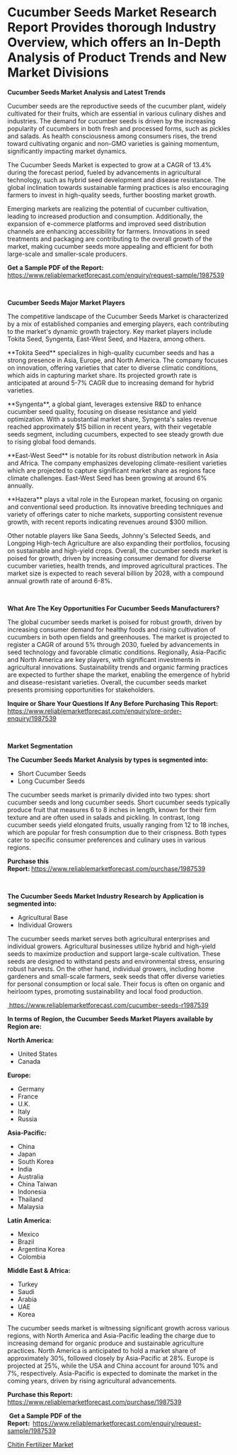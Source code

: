 <p><h1>Cucumber Seeds Market Research Report Provides thorough Industry Overview, which offers an In-Depth Analysis of Product Trends and New Market Divisions</h1></p><p><strong>Cucumber Seeds Market Analysis and Latest Trends</strong></p>
<p><p>Cucumber seeds are the reproductive seeds of the cucumber plant, widely cultivated for their fruits, which are essential in various culinary dishes and industries. The demand for cucumber seeds is driven by the increasing popularity of cucumbers in both fresh and processed forms, such as pickles and salads. As health consciousness among consumers rises, the trend toward cultivating organic and non-GMO varieties is gaining momentum, significantly impacting market dynamics.</p><p>The Cucumber Seeds Market is expected to grow at a CAGR of 13.4% during the forecast period, fueled by advancements in agricultural technology, such as hybrid seed development and disease resistance. The global inclination towards sustainable farming practices is also encouraging farmers to invest in high-quality seeds, further boosting market growth. </p><p>Emerging markets are realizing the potential of cucumber cultivation, leading to increased production and consumption. Additionally, the expansion of e-commerce platforms and improved seed distribution channels are enhancing accessibility for farmers. Innovations in seed treatments and packaging are contributing to the overall growth of the market, making cucumber seeds more appealing and efficient for both large-scale and smaller-scale producers.</p></p>
<p><strong>Get a Sample PDF of the Report:&nbsp;</strong> <a href="https://www.reliablemarketforecast.com/enquiry/request-sample/1987539?utm_campaign=2397&utm_medium=2&utm_source=Github&utm_content=ia&utm_term=30032025&utm_id=cucumber-seeds">https://www.reliablemarketforecast.com/enquiry/request-sample/1987539</a></p>
<p>&nbsp;</p>
<p><strong>Cucumber Seeds Major Market Players</strong></p>
<p><p>The competitive landscape of the Cucumber Seeds Market is characterized by a mix of established companies and emerging players, each contributing to the market's dynamic growth trajectory. Key market players include Tokita Seed, Syngenta, East-West Seed, and Hazera, among others.</p><p>**Tokita Seed** specializes in high-quality cucumber seeds and has a strong presence in Asia, Europe, and North America. The company focuses on innovation, offering varieties that cater to diverse climatic conditions, which aids in capturing market share. Its projected growth rate is anticipated at around 5-7% CAGR due to increasing demand for hybrid varieties.</p><p>**Syngenta**, a global giant, leverages extensive R&D to enhance cucumber seed quality, focusing on disease resistance and yield optimization. With a substantial market share, Syngenta's sales revenue reached approximately $15 billion in recent years, with their vegetable seeds segment, including cucumbers, expected to see steady growth due to rising global food demands.</p><p>**East-West Seed** is notable for its robust distribution network in Asia and Africa. The company emphasizes developing climate-resilient varieties which are projected to capture significant market share as regions face climate challenges. East-West Seed has been growing at around 6% annually.</p><p>**Hazera** plays a vital role in the European market, focusing on organic and conventional seed production. Its innovative breeding techniques and variety of offerings cater to niche markets, supporting consistent revenue growth, with recent reports indicating revenues around $300 million.</p><p>Other notable players like Sana Seeds, Johnny's Selected Seeds, and Longping High-tech Agriculture are also expanding their portfolios, focusing on sustainable and high-yield crops. Overall, the cucumber seeds market is poised for growth, driven by increasing consumer demand for diverse cucumber varieties, health trends, and improved agricultural practices. The market size is expected to reach several billion by 2028, with a compound annual growth rate of around 6-8%.</p></p>
<p>&nbsp;</p>
<p><strong>What Are The Key Opportunities For Cucumber Seeds Manufacturers?</strong></p>
<p><p>The global cucumber seeds market is poised for robust growth, driven by increasing consumer demand for healthy foods and rising cultivation of cucumbers in both open fields and greenhouses. The market is projected to register a CAGR of around 5% through 2030, fueled by advancements in seed technology and favorable climatic conditions. Regionally, Asia-Pacific and North America are key players, with significant investments in agricultural innovations. Sustainability trends and organic farming practices are expected to further shape the market, enabling the emergence of hybrid and disease-resistant varieties. Overall, the cucumber seeds market presents promising opportunities for stakeholders.</p></p>
<p><strong>Inquire or Share Your Questions If Any Before Purchasing This Report:</strong> <a href="https://www.reliablemarketforecast.com/enquiry/pre-order-enquiry/1987539?utm_campaign=2397&utm_medium=2&utm_source=Github&utm_content=ia&utm_term=30032025&utm_id=cucumber-seeds">https://www.reliablemarketforecast.com/enquiry/pre-order-enquiry/1987539</a></p>
<p>&nbsp;</p>
<p><strong>Market Segmentation</strong></p>
<p><strong>The Cucumber Seeds Market Analysis by types is segmented into:</strong></p>
<p><ul><li>Short Cucumber Seeds</li><li>Long Cucumber Seeds</li></ul></p>
<p><p>The cucumber seeds market is primarily divided into two types: short cucumber seeds and long cucumber seeds. Short cucumber seeds typically produce fruit that measures 6 to 8 inches in length, known for their firm texture and are often used in salads and pickling. In contrast, long cucumber seeds yield elongated fruits, usually ranging from 12 to 18 inches, which are popular for fresh consumption due to their crispness. Both types cater to specific consumer preferences and culinary uses in various regions.</p></p>
<p><strong>Purchase this Report:&nbsp;</strong><a href="https://www.reliablemarketforecast.com/purchase/1987539?utm_campaign=2397&utm_medium=2&utm_source=Github&utm_content=ia&utm_term=30032025&utm_id=cucumber-seeds">https://www.reliablemarketforecast.com/purchase/1987539</a></p>
<p>&nbsp;</p>
<p><strong>The Cucumber Seeds Market Industry Research by Application is segmented into:</strong></p>
<p><ul><li>Agricultural Base</li><li>Individual Growers</li></ul></p>
<p><p>The cucumber seeds market serves both agricultural enterprises and individual growers. Agricultural businesses utilize hybrid and high-yield seeds to maximize production and support large-scale cultivation. These seeds are designed to withstand pests and environmental stress, ensuring robust harvests. On the other hand, individual growers, including home gardeners and small-scale farmers, seek seeds that offer diverse varieties for personal consumption or local sale. Their focus is often on organic and heirloom types, promoting sustainability and local food production.</p></p>
<p><a href="https://www.reliablemarketforecast.com/cucumber-seeds-r1987539?utm_campaign=2397&utm_medium=2&utm_source=Github&utm_content=ia&utm_term=30032025&utm_id=cucumber-seeds">&nbsp;https://www.reliablemarketforecast.com/cucumber-seeds-r1987539</a></p>
<p><strong>In terms of Region, the Cucumber Seeds Market Players available by Region are:</strong></p>
<p>
    <p> <strong> North America: </strong>
        <ul>
            <li>United States</li>
            <li>Canada</li>
        </ul>
        </p> 
    <p> <strong> Europe: </strong>
        <ul>
            <li>Germany</li>
            <li>France</li>
            <li>U.K.</li>
            <li>Italy</li>
            <li>Russia</li>
        </ul>
        </p> 
    <p> <strong> Asia-Pacific: </strong>
        <ul>
            <li>China</li>
            <li>Japan</li>
            <li>South Korea</li>
            <li>India</li>
            <li>Australia</li>
            <li>China Taiwan</li>
            <li>Indonesia</li>
            <li>Thailand</li>
            <li>Malaysia</li>
        </ul>
        </p> 
    <p> <strong> Latin America: </strong>
        <ul>
            <li>Mexico</li>
            <li>Brazil</li>
            <li>Argentina Korea</li>
            <li>Colombia</li>
        </ul>
        </p> 
    <p> <strong> Middle East & Africa: </strong>
        <ul>
            <li>Turkey</li>
            <li>Saudi</li>
            <li>Arabia</li>
            <li>UAE</li>
            <li>Korea</li>
        </ul>
    </p>
    </p>
<p><p>The cucumber seeds market is witnessing significant growth across various regions, with North America and Asia-Pacific leading the charge due to increasing demand for organic produce and sustainable agriculture practices. North America is anticipated to hold a market share of approximately 30%, followed closely by Asia-Pacific at 28%. Europe is projected at 25%, while the USA and China account for around 10% and 7%, respectively. Asia-Pacific is expected to dominate the market in the coming years, driven by rising agricultural advancements.</p></p>
<p><strong>Purchase this Report: </strong><a href="https://www.reliablemarketforecast.com/purchase/1987539?utm_campaign=2397&utm_medium=2&utm_source=Github&utm_content=ia&utm_term=30032025&utm_id=cucumber-seeds">https://www.reliablemarketforecast.com/purchase/1987539</a></p>
<p>&nbsp;<strong>Get a Sample PDF of the Report:&nbsp;&nbsp;</strong><a href="https://www.reliablemarketforecast.com/enquiry/request-sample/1987539?utm_campaign=2397&utm_medium=2&utm_source=Github&utm_content=ia&utm_term=30032025&utm_id=cucumber-seeds">https://www.reliablemarketforecast.com/enquiry/request-sample/1987539</a></p>
<p><strong></strong></p>
<p><p><a href="https://github.com/FahadAhmed223/Market-Research-Report-List-2/blob/main/chitin-fertilizer-market.md?utm_campaign=2397&utm_medium=2&utm_source=Github&utm_content=ia&utm_term=30032025&utm_id=cucumber-seeds">Chitin Fertilizer Market</a></p></p>